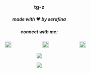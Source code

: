 <p align="center">
  <h3 align="center">tg-z</h3>
  <h5 align="center">made with ❤️ by serafina</h5>
  <h5 align="center">connect with me:</h5>
<p align="center">
&nbsp;&nbsp;&nbsp; &nbsp;&nbsp;&nbsp;&nbsp;&nbsp;
<a href="https://twitter.com/parasite______"><img src="https://img.icons8.com/android/24/000000/twitter.png" height="20px" width="20px"/></a>
&nbsp;&nbsp;&nbsp; &nbsp;&nbsp;&nbsp; &nbsp;&nbsp;&nbsp; &nbsp;&nbsp;&nbsp; &nbsp;&nbsp;&nbsp; &nbsp;&nbsp;&nbsp;
<a href="https://www.are.na/tg-z"><img src="https://d2hp0ptr16qg89.cloudfront.net/assets/127302a/touch-icon-iphone-retina.png" height="20px" width="20px"/></a>
&nbsp;&nbsp;&nbsp; &nbsp;&nbsp;&nbsp; &nbsp;&nbsp;&nbsp; &nbsp;&nbsp;&nbsp; &nbsp;&nbsp;&nbsp; &nbsp;&nbsp;&nbsp;
<a href="https://github.com/tg-z"><img src="https://img.icons8.com/material-sharp/24/000000/github.png" height="20px" width="20px"/>


</p>

  <p align = "center">
    <img src="https://github-readme-stats.vercel.app/api?username=tg-z&show_icons=true"/>
  </p>

  <p align = "center">
  <a href="https://wakatime.com"><img src="https://wakatime.com/share/@a0fe3309-ca59-430f-a67d-5ba8d95a5b2c/e7d3c9e1-d7f9-40dd-8451-1efab2c99216.png" h/></a>
  </p>

